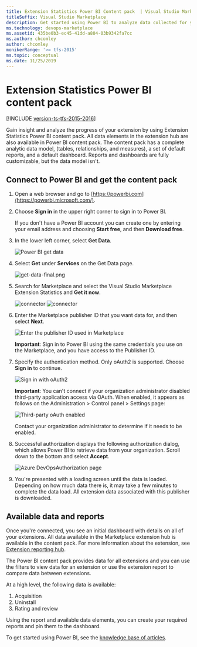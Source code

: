 ```yaml
---
title: Extension Statistics Power BI Content pack  | Visual Studio Marketplace
titleSuffix: Visual Studio Marketplace
description: Get started using Power BI to analyze data collected for your extension on Visual Studio Marketplace 
ms.technology: devops-marketplace
ms.assetid: 435be0b3-ec45-41dd-a804-03b9342fa7cc
ms.author: chcomley
author: chcomley
monikerRange: '>= tfs-2015'
ms.topic: conceptual
ms.date: 11/25/2019
---
```


# Extension Statistics Power BI content pack

[!INCLUDE [version-ts-tfs-2015-2016](../includes/version-ts-tfs-2015-2016.md)]

Gain insight and analyze the progress of your extension by using Extension Statistics Power BI content pack. All data elements in the extension hub are also available in Power BI content pack.
The content pack has a complete analytic data model, (tables, relationships, and measures), a set of default reports, and a default dashboard. Reports and dashboards are fully customizable, but the data model isn't.

## Connect to Power BI and get the content pack

1. Open a web browser and go to [https://powerbi.com](https://powerbi.microsoft.com/).

2. Choose **Sign in** in the upper right corner to sign in to Power BI.

   If you don't have a Power BI account you can create one by entering your email address and choosing **Start free**, and then **Download free**.

3. In the lower left corner, select **Get Data**.

   ![Power BI get data](media/power-bi-get-data.png)

4. Select **Get** under **Services** on the Get Data page.

    ![get-data-final.png](media/get-data-final.png)

5. Search for Marketplace and select the Visual Studio Marketplace Extension Statistics and **Get it now**.

    ![connector](media/search.png)
    ![connector](media/content-pack-details.png)

6. Enter the Marketplace publisher ID that you want data for, and then select **Next**.

    ![Enter the publisher ID used in Marketplace](media/addpublisherid.png)  

    **Important**: Sign in to Power BI using the same credentials you use on the Marketplace, and you have access to the Publisher ID. 

7. Specify the authentication method. Only oAuth2 is supported. Choose **Sign in** to continue.

    ![Sign in with oAuth2](media/connect-to-vs-team-services-auth.png)  

    **Important**: You can't connect if your organization administrator disabled third-party application access via OAuth. When enabled, it appears as follows on the Administration > Control panel > Settings page:  

    ![Third-party oAuth enabled](media/Screen5.png)  

    Contact your organization administrator to determine if it needs to be enabled.

8. Successful authorization displays the following authorization dialog, which allows Power BI to retrieve data from your organization. Scroll down to the bottom and select **Accept**.

    ![Azure DevOpsAuthorization page](media/Screen6.png)  

9. You're presented with a loading screen until the data is loaded. Depending on how much data there is, it may take a few minutes to complete the data load. All extension data associated with this publisher is downloaded.

## Available data and reports

Once you're connected, you see an initial dashboard with details on all of your extensions. All data available in the Marketplace extension hub is available in the content pack. For more information about the extension, see [Extension reporting hub](/azure/devops/extend/extension-report).

The Power BI content pack provides data for all extensions and you can use the filters to view data for an extension or use the extension report to compare data between extensions.

At a high level, the following data is available:

1. Acquisition
2. Uninstall
3. Rating and review

Using the report and available data elements, you can create your required reports and pin them to the dashboard.

To get started using Power BI, see the [knowledge base of articles](https://support.powerbi.com/).
